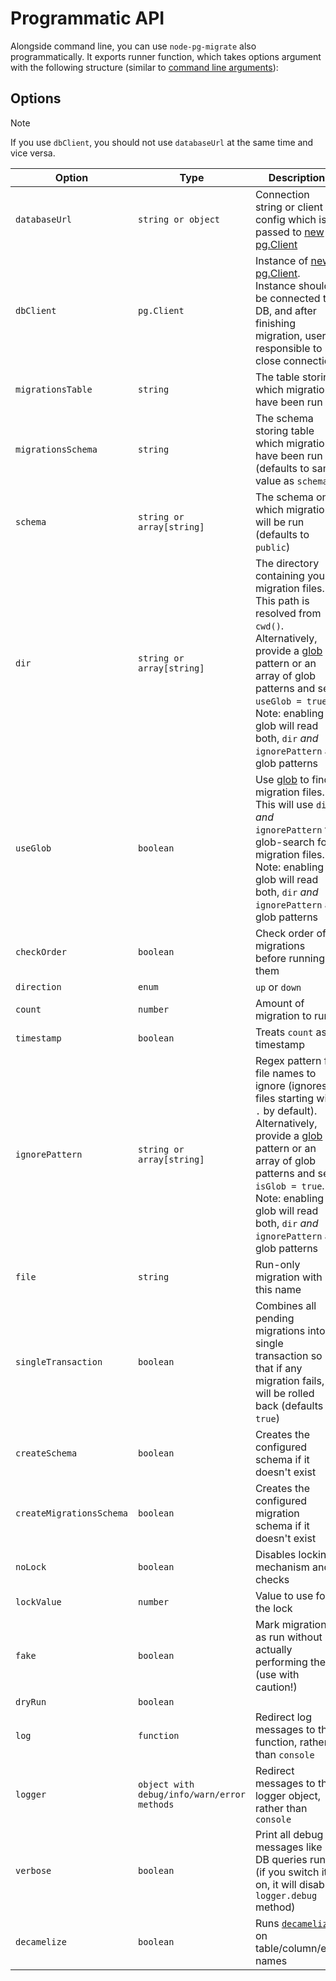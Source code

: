 # Programmatic API

Alongside command line, you can use `node-pg-migrate` also programmatically. It exports runner function,
which takes options argument with the following structure (similar to [command line arguments](cli.md#configuration)):

## Options

> [!NOTE]
> If you use `dbClient`, you should not use `databaseUrl` at the same time and vice versa.

| Option                   | Type                                        | Description                                                                                                                                                                                                                                                                                             |
| ------------------------ | ------------------------------------------- | ------------------------------------------------------------------------------------------------------------------------------------------------------------------------------------------------------------------------------------------------------------------------------------------------------- |
| `databaseUrl`            | `string or object`                          | Connection string or client config which is passed to [new pg.Client](https://node-postgres.com/api/client#constructor)                                                                                                                                                                                 |
| `dbClient`               | `pg.Client`                                 | Instance of [new pg.Client](https://node-postgres.com/api/client). Instance should be connected to DB, and after finishing migration, user is responsible to close connection                                                                                                                           |
| `migrationsTable`        | `string`                                    | The table storing which migrations have been run                                                                                                                                                                                                                                                        |
| `migrationsSchema`       | `string`                                    | The schema storing table which migrations have been run (defaults to same value as `schema`)                                                                                                                                                                                                            |
| `schema`                 | `string or array[string]`                   | The schema on which migration will be run (defaults to `public`)                                                                                                                                                                                                                                        |
| `dir`                    | `string or array[string]`                   | The directory containing your migration files. This path is resolved from `cwd()`. Alternatively, provide a [glob](https://www.npmjs.com/package/glob) pattern or an array of glob patterns and set `useGlob = true`. Note: enabling glob will read both, `dir` _and_ `ignorePattern` as glob patterns  |
| `useGlob`                | `boolean`                                   | Use [glob](https://www.npmjs.com/package/glob) to find migration files. This will use `dir` _and_ `ignorePattern` to glob-search for migration files. Note: enabling glob will read both, `dir` _and_ `ignorePattern` as glob patterns                                                                  |
| `checkOrder`             | `boolean`                                   | Check order of migrations before running them                                                                                                                                                                                                                                                           |
| `direction`              | `enum`                                      | `up` or `down`                                                                                                                                                                                                                                                                                          |
| `count`                  | `number`                                    | Amount of migration to run                                                                                                                                                                                                                                                                              |
| `timestamp`              | `boolean`                                   | Treats `count` as timestamp                                                                                                                                                                                                                                                                             |
| `ignorePattern`          | `string or array[string]`                   | Regex pattern for file names to ignore (ignores files starting with `.` by default). Alternatively, provide a [glob](https://www.npmjs.com/package/glob) pattern or an array of glob patterns and set `isGlob = true`. Note: enabling glob will read both, `dir` _and_ `ignorePattern` as glob patterns |
| `file`                   | `string`                                    | Run-only migration with this name                                                                                                                                                                                                                                                                       |
| `singleTransaction`      | `boolean`                                   | Combines all pending migrations into a single transaction so that if any migration fails, all will be rolled back (defaults to `true`)                                                                                                                                                                  |
| `createSchema`           | `boolean`                                   | Creates the configured schema if it doesn't exist                                                                                                                                                                                                                                                       |
| `createMigrationsSchema` | `boolean`                                   | Creates the configured migration schema if it doesn't exist                                                                                                                                                                                                                                             |
| `noLock`                 | `boolean`                                   | Disables locking mechanism and checks                                                                                                                                                                                                                                                                   |
| `lockValue`              | `number`                                    | Value to use for the lock                                                                                                                                                                                                                                                                               |
| `fake`                   | `boolean`                                   | Mark migrations as run without actually performing them (use with caution!)                                                                                                                                                                                                                             |
| `dryRun`                 | `boolean`                                   |                                                                                                                                                                                                                                                                                                         |
| `log`                    | `function`                                  | Redirect log messages to this function, rather than `console`                                                                                                                                                                                                                                           |
| `logger`                 | `object with debug/info/warn/error methods` | Redirect messages to this logger object, rather than `console`                                                                                                                                                                                                                                          |
| `verbose`                | `boolean`                                   | Print all debug messages like DB queries run (if you switch it on, it will disable `logger.debug` method)                                                                                                                                                                                               |
| `decamelize`             | `boolean`                                   | Runs [`decamelize`](https://github.com/salsita/node-pg-migrate/blob/main/src/utils/decamelize.ts) on table/column/etc. names                                                                                                                                                                            |
